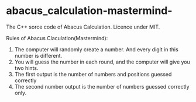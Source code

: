 # abacus_calculation-mastermind-
The C++ sorce code of Abacus Calculation. Licence under MIT.

Rules of Abacus Claculation(Mastermind):
1. The computer will randomly create a number. And every digit in this number is different.
2. You will guess the number in each round, and the computer will give you two hints.
3. The first output is the number of numbers and positions guessed correctly
4. The second number output is the number of numbers guessed correctly only.